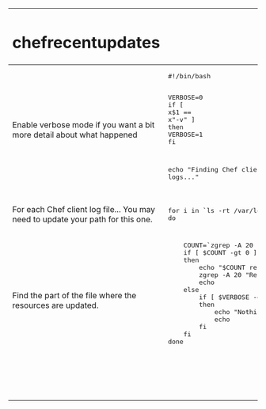 <!DOCTYPE html>
<html>
<head>
    <meta http-eqiv='content-type' content='text/html;charset=utf-8'>
    <title>chefrecentupdates</title>
    <link rel=stylesheet href="http://jashkenas.github.com/docco/resources/docco.css">
</head>
<body>
<div id=container>
    <div id=background></div>
    <table cellspacing=0 cellpadding=0>
    <thead>
      <tr>
        <th class=docs><h1>chefrecentupdates</h1></th>
        <th class=code></th>
      </tr>
    </thead>
    <tbody>
        <tr><td class='docs'><p>Enable verbose mode if you want a bit more detail about what happened</p>

</td><td class=code><div class=highlight><pre>
<span class="c">#!/bin/bash</span>

<span class="nv">VERBOSE</span><span class="o">=</span>0
<span class="k">if</span> <span class="o">[</span> x<span class="nv">$1</span> <span class="o">==</span> x<span class="s2">&quot;-v&quot;</span> <span class="o">]</span>
<span class="k">then</span>
<span class="k">    </span><span class="nv">VERBOSE</span><span class="o">=</span>1
<span class="k">fi</span>

<span class="nb">echo</span> <span class="s2">&quot;Finding Chef client logs...&quot;</span>
</pre></div></td></tr><tr><td class=docs>

<p>For each Chef client log file... 
You may need to update your path for this one. </p>

</td><td class=code><div class=highlight><pre>
<span class="k">for </span>i in <span class="sb">`</span>ls -rt /var/log/chef/client.log*<span class="sb">`</span>
<span class="k">do</span>
</pre></div></td></tr><tr><td class=docs>

<p>Find the part of the file where the resources are updated. </p>

</td><td class=code><div class=highlight><pre>
    <span class="nv">COUNT</span><span class="o">=</span><span class="sb">`</span>zgrep -A 20 <span class="s2">&quot;Resources updated this run&quot;</span> <span class="nv">$i</span> | grep <span class="s2">&quot;INFO:  &quot;</span> | wc -l<span class="sb">`</span>
    <span class="k">if</span> <span class="o">[</span> <span class="nv">$COUNT</span> -gt 0 <span class="o">]</span> 
    <span class="k">then</span>
<span class="k">        </span><span class="nb">echo</span> <span class="s2">&quot;$COUNT resources updated in $i:&quot;</span>
        zgrep -A 20 <span class="s2">&quot;Resources updated this run&quot;</span> <span class="nv">$i</span> | grep <span class="s2">&quot;INFO:  &quot;</span> 
        <span class="nb">echo</span>
<span class="nb">    </span><span class="k">else</span>
<span class="k">        if</span> <span class="o">[</span> <span class="nv">$VERBOSE</span> -eq 1 <span class="o">]</span> 
        <span class="k">then</span>
<span class="k">            </span><span class="nb">echo</span> <span class="s2">&quot;Nothing updated in $i&quot;</span>
            <span class="nb">echo</span>
<span class="nb">        </span><span class="k">fi</span>
<span class="k">    fi</span>
<span class="k">done</span>



</pre></div></td></tr><tr><td class=docs>

</td><td class=code><div class=highlight><pre>

</pre></div></td></tr><tr><td class=docs></td><td class='code'></td></tr>
    </tbody>
    </table>
</div>
</body>
</html>
